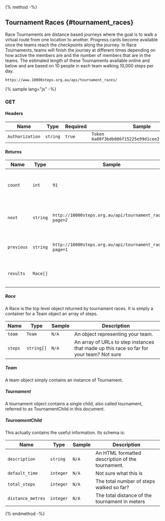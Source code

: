 {% method -%}

## Tournament Races {#tournament_races}

Race Tournaments are distance based journeys where the goal is to walk a
virtual route from one location to another. Progress cards become available
once the teams reach the checkpoints along the journey. In Race
Tournaments, teams will finish the journey at different times depending on
how active the members are and the number of members that are in the
teams. The estimated length of these Tournaments available online and
below and are based on 10 people in each team walking 10,000 steps per
day.

```
https://www.10000steps.org.au/api/tournament_races/
```
{% sample lang="js" -%}

### GET ###
#### Headers ####
| Name | Type | Required | Sample |
| -- | -- | -- | -- |
| `Authorization` | `string` | `true` | `Token 6a80f3bdb886f15225e99d1cee2c0bce4a6d60d9` |

#### Returns ####
| Name | Type | Sample | Description |
| --   | --   | --     | --          |
| `count` | `int` | `91` | The number of races available for this user |
| `next`  | `string` | `http://10000steps.org.au/api/tournament_races/?page=2` | A URL to the next page of challenges for this user |
| `previous` | `string` | `http://10000steps.org.au/api/tournament_races/?page=1` | A URL to the previous page |
| `results` | `Race[]` |  | A list of race records for this user |

##### Race #####

A Race is the top level object returned by tournament races. It is simply a container for a Team object an array of steps.

| Name | Type | Sample | Description |
| --   | --   | --     | --          |
| `team` | `Team` | `N/A` | An object representing your team. |
| `steps` | `string[]` | `N/A` | An array of URLs to step instances that made up this race so far for your team? Not sure |

##### Team #####

A team object simply contains an instance of Tournament.

##### Tournament #####

A tournament object contains a single child, also called tournament, referred to as TournamentChild in this document.

##### TournamentChild #####

This actually contains the useful information. Its schema is:

| Name | Type | Sample | Description |
| --   | --   | --     | --          |
| `description` | `string` | `N/A` | An HTML formatted description of the tournament. |
| `default_time` | `integer` | `N/A` | Not sure what this is |
| `total_steps` | `integer` | `N/A` | The total number of steps walked so far? |
| `distance_metres` | `integer` | `N/A` | The total distance of the tournament in meters |

{% endmethod -%}
